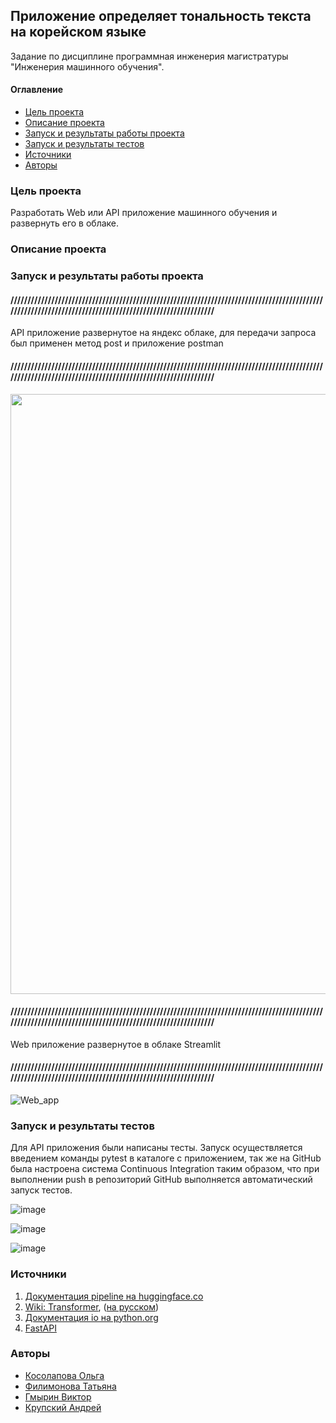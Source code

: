 ## Приложение определяет тональность текста на корейском языке
Задание по дисциплине программная инженерия магистратуры "Инженерия машинного обучения".

#### Оглавление
- [Цель проекта](#цель-проекта)
- [Описание проекта](#описание-проекта)
- [Запуск и результаты работы проекта](#запуск-и-результаты-работы-проекта)
- [Запуск и результаты тестов](#запуск-и-результаты-тестов)
- [Источники](#источники)
- [Авторы](#авторы)


### Цель проекта

Разработать Web или API приложение машинного обучения и развернуть его в облаке. 

### Описание проекта



### Запуск и результаты работы проекта

#### ////////////////////////////////////////////////////////////////////////////////////////////////////////////////////////////////////////////////////////

API приложение развернутое на яндекс облаке, для передачи запроса был применен метод post и приложение postman

#### ////////////////////////////////////////////////////////////////////////////////////////////////////////////////////////////////////////////////////////

<img src="https://user-images.githubusercontent.com/118006933/215146049-599d74ca-a6b4-432a-b6ae-19b802c737ae.png" width="1280" height="960">

#### ////////////////////////////////////////////////////////////////////////////////////////////////////////////////////////////////////////////////////////

Web приложение развернутое в облаке Streamlit

#### ////////////////////////////////////////////////////////////////////////////////////////////////////////////////////////////////////////////////////////

![Web_app](https://user-images.githubusercontent.com/118010434/215248116-eb4c1364-8807-43ed-bb2b-b86abfa0ea81.png)

### Запуск и результаты тестов

Для API приложения были написаны тесты. Запуск осуществляется введением команды pytest в каталоге с приложением, так же на GitHub была настроена система  Continuous Integration таким образом, что при выполнении push в репозиторий GitHub выполняется автоматический запуск тестов.

![image](https://user-images.githubusercontent.com/118006933/215255939-fb817cf0-75b4-4e5c-b1f8-36685e6d475a.png)

![image](https://user-images.githubusercontent.com/118006933/215255852-d04970bc-cc31-491d-9054-b8249564f2be.png)

![image](https://user-images.githubusercontent.com/118006933/215255898-589adf39-0319-4dbe-bd95-64c77a0058ba.png)

### Источники

1. [Документация pipeline на huggingface.co](https://huggingface.co/docs/transformers/main_classes/pipelines)
2. [Wiki: Transformer](https://en.wikipedia.org/wiki/Transformer_(machine_learning_model)), ([на русском](https://ru.wikipedia.org/wiki/%D0%A2%D1%80%D0%B0%D0%BD%D1%81%D1%84%D0%BE%D1%80%D0%BC%D0%B5%D1%80_(%D0%BC%D0%BE%D0%B4%D0%B5%D0%BB%D1%8C_%D0%BC%D0%B0%D1%88%D0%B8%D0%BD%D0%BD%D0%BE%D0%B3%D0%BE_%D0%BE%D0%B1%D1%83%D1%87%D0%B5%D0%BD%D0%B8%D1%8F)))
3. [Документация io на python.org](https://docs.python.org/3/library/io.html)
4. [FastAPI](https://fastapi.tiangolo.com/)

### Авторы
- [Косолапова Ольга](https://github.com/OlgaKslpv)
- [Филимонова Татьяна](https://github.com/Tatiana-Filimonova)
- [Гмырин Виктор](https://github.com/Victor-Gmyrin)
- [Крупский Андрей](https://github.com/KrupskiiAndrei)
